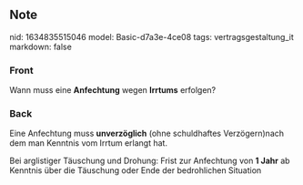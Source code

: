 ## Note
nid: 1634835515046
model: Basic-d7a3e-4ce08
tags: vertragsgestaltung_it
markdown: false

### Front
Wann muss eine <b>Anfechtung</b> wegen <b>Irrtums</b> erfolgen?

### Back
Eine Anfechtung muss <b>unverzöglich</b> (ohne schuldhaftes
Verzögern)nach dem man Kenntnis vom Irrtum erlangt hat.
<div>
  Bei arglistiger Täuschung und Drohung: Frist zur Anfechtung von
  <b>1 Jahr</b> ab Kenntnis über die Täuschung oder Ende der
  bedrohlichen Situation
</div>
